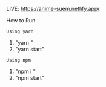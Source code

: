 LIVE: https://anime-suem.netlify.app/

How to Run

``Using yarn``

1) "yarn "
2) "yarn start"

``Using npm``

1) "npm i "
2) "npm start"


